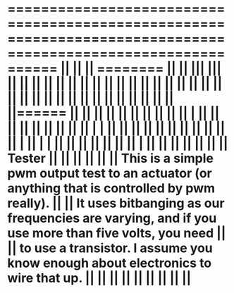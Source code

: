 ==============================================================================================================
||                                                                                                           ||
||                      ========     ||             ||   |||       |||                                       ||
||                      ||     ||      ||          ||    || ||   || ||                                       ||
||                      ||     ||      ||          ||    || ||   || ||                                       ||
||                      ||     ||      ||          ||    ||  || ||  ||                                       ||
||                      ||======        ||         ||    ||  || ||  ||                                       ||
||                      ||              ||   |   ||      ||  || ||  ||                                       ||
||                      ||              ||  | |  ||      ||  || ||  ||                                       ||
||                      ||              || || || |       ||   | |   ||                                       ||
||                      ||                ||   ||        ||    |    ||                                       ||
||                                                                                                           ||
||                                                                                                           ||
||                                          Tester                                                           ||
||                                                                                                           ||
||                                                                                                           ||
||      This is a simple pwm output test to an actuator (or anything that is controlled by pwm really).      ||
||      It uses bitbanging as our frequencies are varying, and if you use more than five volts, you need     ||
||      to use a transistor. I assume you know enough about electronics to wire that up.                     ||
||                                                                                                           ||
||                                                                                                           ||
||                                                                                                           ||
||                                                                                                           ||
==============================================================================================================

